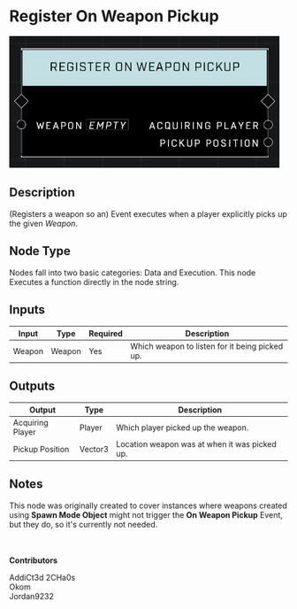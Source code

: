 # Register On Weapon Pickup
![](../../../.gitbook/assets/register-on-weapon-pickup.png)
## Description
(Registers a weapon so an) Event executes when a player explicitly picks up the given _Weapon_.  

## Node Type
Nodes fall into two basic categories: Data and Execution. This node Executes a function directly in the node string.

## Inputs
| Input | Type | Required | Description |
|------------------|------------------|----------|--------------------------------------------------------------|
| Weapon | Weapon | Yes | Which weapon to listen for it being picked up. |

## Outputs
| Output | Type | Description |
|------------------|------------------|--------------------------------------------------------------|
| Acquiring Player | Player | Which player picked up the weapon.|
| Pickup Position | Vector3 | Location weapon was at when it was picked up.|

## Notes
This node was originally created to cover instances where weapons created using **Spawn Mode Object** might not trigger the **On Weapon Pickup** Event, but they do, so it's currently not needed.

\
\
**Contributors**

AddiCt3d 2CHa0s \
Okom \
Jordan9232